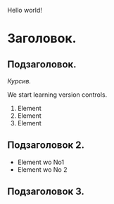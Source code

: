 Hello world!

# Заголовок. 

## Подзаголовок. 

*Курсив.*

We start learning version controls.

1. Element 
2. Element
3. Element 
## Подзаголовок 2.

* Element wo No1
* Element wo No 2

## Подзаголовок 3.





